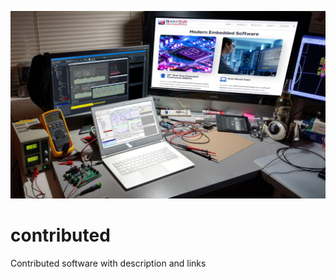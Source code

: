 [![Modern Embedded Software](img/masthead1.jpg)](https://www.state-machine.com)


# contributed
Contributed software with description and links
